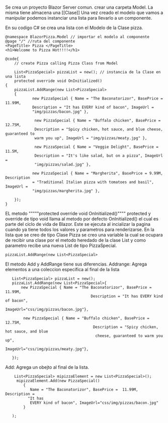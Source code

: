 Se crea un proyecto Blazor Server comun.
 crear una carpeta Model.  La misma tiene almacena una [[Clase]] 
Una vez creado el modelo que vamos a manipular podemos instanciar una lista para llevarlo a un componente.

En su codigo C# se crea una lista con el Modelo de la Clase pizza.

	@namespace BlazorPizza.Model // importar el modelo al componente
	@page "/" //ruta del componente
	<PageTitle> Pizza </PageTitle>	 
	<h1>Welcome to Pizza Hot!!!!</h1>
	
	@code{
	    // create Pizza calling Pizza Class from Model
	
	    List<PizzaSpecial> pizzaList = new(); // instancia de la Clase en una lista
	    protected override void OnInitialized()
    {
        pizzaList.AddRange(new List<PizzaSpecial>
        {
	            new PizzaSpecial { Name = "The Baconatorizor", BasePrice = 11.99M, 
                Description = "It has EVERY kind of bacon", ImageUrl = 
                "img/pizzas/bacon.jpg" },
                
                 new PizzaSpecial { Name = "Buffalo chicken", BasePrice = 12.75M, 
                 Description = "Spicy chicken, hot sauce, and blue cheese, guaranteed to 
                 warm you up", ImageUrl = "img/pizzas/meaty.jpg" },
                 
                 new PizzaSpecial { Name = "Veggie Delight", BasePrice = 11.5M, 
                 Description = "It's like salad, but on a pizza", ImageUrl = 
                 "img/pizzas/salad.jpg" },
                 
                new PizzaSpecial { Name = "Margherita", BasePrice = 9.99M, Description 
                = "Traditional Italian pizza with tomatoes and basil", ImageUrl = 
                "img/pizzas/margherita.jpg" },
 
        });
    }

  EL metodo """""protected override void OnInitialized()""""
   protected y override de tipo void llama al metodo por defecto OnInitialized() el cual es parte del ciclo de vida de Blazor. Este se ejecuta al incializar la pagina cuando ya tiene todos los valores y parametros para renderizarse.
 En la lista que se creo de tipo Clase Pizza se creo una variable la cual se ocupara de recibir una clase por el metodo heredado de la clase List y como parametro recibe una nueva List de tipo PizzaSpecial.
					     
	pizzaList.AddRange(new List<PizzaSpecial>
El metodo Add y AddRange tiene sus diferencias. 
Addrange: Agrega elementos a una coleccion especifica al final de la lista

       List<PizzaSpecial> pizzaList = new();
       pizzaList.AddRange(new List<PizzaSpecial>{
           new PizzaSpecial { Name = "The Baconatorizor", BasePrice =  11.99M, 
                                          Description = "It has EVERY kind of bacon", 
                                          ImageUrl="css/img/pizzas/bacon.jpg"},
                                          
            new PizzaSpecial { Name = "Buffalo chicken", BasePrice =  12.75M, 
                                           Description = "Spicy chicken, hot sauce, and blue 
                                            cheese, guaranteed to warm you up", 
                                             ImageUrl="css/img/pizzas/meaty.jpg"},
            
       });


Add: Agrega un obejto al final de la lista.
		
		List<PizzaSpecial> mipizzaElement = new List<PizzaSpecial>();
		 mipizzaElement.Add(new PizzaSpecial()
            {
	           Name = "The Baconatorizor", BasePrice =  11.99M, Description = 
              "It has 
               EVERY kind of bacon", ImageUrl="css/img/pizzas/bacon.jpg"
            }
       
       );